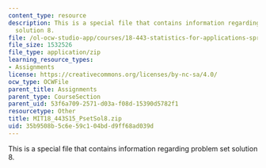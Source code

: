 ```yaml
---
content_type: resource
description: This is a special file that contains information regarding problem set
  solution 8.
file: /ol-ocw-studio-app/courses/18-443-statistics-for-applications-spring-2015/35b9508b5c6e59c104bdd9ff68ad039d_MIT18_443S15_PsetSol8.zip
file_size: 1532526
file_type: application/zip
learning_resource_types:
- Assignments
license: https://creativecommons.org/licenses/by-nc-sa/4.0/
ocw_type: OCWFile
parent_title: Assignments
parent_type: CourseSection
parent_uid: 53f6a709-2571-d03a-f08d-15390d5782f1
resourcetype: Other
title: MIT18_443S15_PsetSol8.zip
uid: 35b9508b-5c6e-59c1-04bd-d9ff68ad039d
---
```

This is a special file that contains information regarding problem set solution 8.